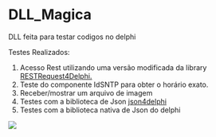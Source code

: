 # DLL_Magica
DLL feita para testar codigos no delphi

Testes Realizados:

 1. Acesso Rest utilizando uma versão modificada da library [RESTRequest4Delphi.](https://github.com/viniciussanchez/RESTRequest4Delphi)
 2. Teste do componente IdSNTP para obter o horário exato.
 3. Receber/mostrar um arquivo de imagem
 4. Testes com a biblioteca de Json [json4delphi](https://github.com/rilyu/json4delphi)
 5. Testes com a biblioteca nativa de Json do delphi
 
 
![](https://media3.giphy.com/media/26ufdipQqU2lhNA4g/giphy.gif)
